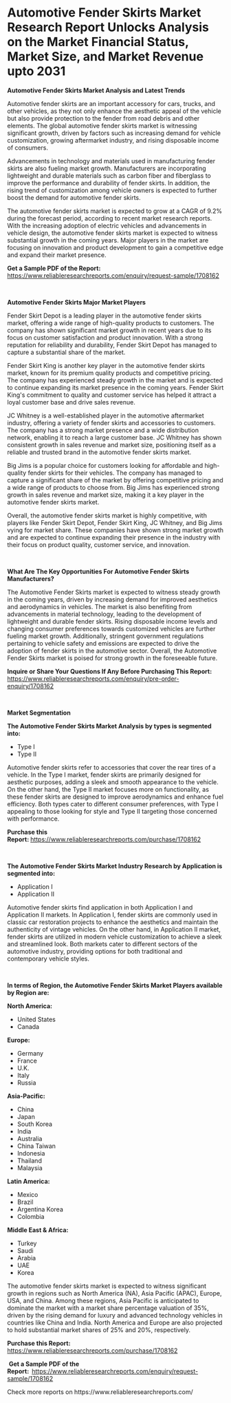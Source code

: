 <p><h1>Automotive Fender Skirts Market Research Report Unlocks Analysis on the Market Financial Status, Market Size, and Market Revenue upto 2031</h1></p><p><strong>Automotive Fender Skirts Market Analysis and Latest Trends</strong></p>
<p><p>Automotive fender skirts are an important accessory for cars, trucks, and other vehicles, as they not only enhance the aesthetic appeal of the vehicle but also provide protection to the fender from road debris and other elements. The global automotive fender skirts market is witnessing significant growth, driven by factors such as increasing demand for vehicle customization, growing aftermarket industry, and rising disposable income of consumers.</p><p>Advancements in technology and materials used in manufacturing fender skirts are also fueling market growth. Manufacturers are incorporating lightweight and durable materials such as carbon fiber and fiberglass to improve the performance and durability of fender skirts. In addition, the rising trend of customization among vehicle owners is expected to further boost the demand for automotive fender skirts.</p><p>The automotive fender skirts market is expected to grow at a CAGR of 9.2% during the forecast period, according to recent market research reports. With the increasing adoption of electric vehicles and advancements in vehicle design, the automotive fender skirts market is expected to witness substantial growth in the coming years. Major players in the market are focusing on innovation and product development to gain a competitive edge and expand their market presence.</p></p>
<p><strong>Get a Sample PDF of the Report:&nbsp;</strong> <a href="https://www.reliableresearchreports.com/enquiry/request-sample/1708162">https://www.reliableresearchreports.com/enquiry/request-sample/1708162</a></p>
<p>&nbsp;</p>
<p><strong>Automotive Fender Skirts Major Market Players</strong></p>
<p><p>Fender Skirt Depot is a leading player in the automotive fender skirts market, offering a wide range of high-quality products to customers. The company has shown significant market growth in recent years due to its focus on customer satisfaction and product innovation. With a strong reputation for reliability and durability, Fender Skirt Depot has managed to capture a substantial share of the market.</p><p>Fender Skirt King is another key player in the automotive fender skirts market, known for its premium quality products and competitive pricing. The company has experienced steady growth in the market and is expected to continue expanding its market presence in the coming years. Fender Skirt King's commitment to quality and customer service has helped it attract a loyal customer base and drive sales revenue.</p><p>JC Whitney is a well-established player in the automotive aftermarket industry, offering a variety of fender skirts and accessories to customers. The company has a strong market presence and a wide distribution network, enabling it to reach a large customer base. JC Whitney has shown consistent growth in sales revenue and market size, positioning itself as a reliable and trusted brand in the automotive fender skirts market.</p><p>Big Jims is a popular choice for customers looking for affordable and high-quality fender skirts for their vehicles. The company has managed to capture a significant share of the market by offering competitive pricing and a wide range of products to choose from. Big Jims has experienced strong growth in sales revenue and market size, making it a key player in the automotive fender skirts market.</p><p>Overall, the automotive fender skirts market is highly competitive, with players like Fender Skirt Depot, Fender Skirt King, JC Whitney, and Big Jims vying for market share. These companies have shown strong market growth and are expected to continue expanding their presence in the industry with their focus on product quality, customer service, and innovation.</p></p>
<p>&nbsp;</p>
<p><strong>What Are The Key Opportunities For Automotive Fender Skirts Manufacturers?</strong></p>
<p><p>The Automotive Fender Skirts market is expected to witness steady growth in the coming years, driven by increasing demand for improved aesthetics and aerodynamics in vehicles. The market is also benefiting from advancements in material technology, leading to the development of lightweight and durable fender skirts. Rising disposable income levels and changing consumer preferences towards customized vehicles are further fueling market growth. Additionally, stringent government regulations pertaining to vehicle safety and emissions are expected to drive the adoption of fender skirts in the automotive sector. Overall, the Automotive Fender Skirts market is poised for strong growth in the foreseeable future.</p></p>
<p><strong>Inquire or Share Your Questions If Any Before Purchasing This Report:</strong> <a href="https://www.reliableresearchreports.com/enquiry/pre-order-enquiry/1708162">https://www.reliableresearchreports.com/enquiry/pre-order-enquiry/1708162</a></p>
<p>&nbsp;</p>
<p><strong>Market Segmentation</strong></p>
<p><strong>The Automotive Fender Skirts Market Analysis by types is segmented into:</strong></p>
<p><ul><li>Type I</li><li>Type II</li></ul></p>
<p><p>Automotive fender skirts refer to accessories that cover the rear tires of a vehicle. In the Type I market, fender skirts are primarily designed for aesthetic purposes, adding a sleek and smooth appearance to the vehicle. On the other hand, the Type II market focuses more on functionality, as these fender skirts are designed to improve aerodynamics and enhance fuel efficiency. Both types cater to different consumer preferences, with Type I appealing to those looking for style and Type II targeting those concerned with performance.</p></p>
<p><strong>Purchase this Report:&nbsp;</strong><a href="https://www.reliableresearchreports.com/purchase/1708162">https://www.reliableresearchreports.com/purchase/1708162</a></p>
<p>&nbsp;</p>
<p><strong>The Automotive Fender Skirts Market Industry Research by Application is segmented into:</strong></p>
<p><ul><li>Application I</li><li>Application II</li></ul></p>
<p><p>Automotive fender skirts find application in both Application I and Application II markets. In Application I, fender skirts are commonly used in classic car restoration projects to enhance the aesthetics and maintain the authenticity of vintage vehicles. On the other hand, in Application II market, fender skirts are utilized in modern vehicle customization to achieve a sleek and streamlined look. Both markets cater to different sectors of the automotive industry, providing options for both traditional and contemporary vehicle styles.</p></p>
<p>&nbsp;</p>
<p><strong>In terms of Region, the Automotive Fender Skirts Market Players available by Region are:</strong></p>
<p>
    <p> <strong> North America: </strong>
        <ul>
            <li>United States</li>
            <li>Canada</li>
        </ul>
        </p> 
    <p> <strong> Europe: </strong>
        <ul>
            <li>Germany</li>
            <li>France</li>
            <li>U.K.</li>
            <li>Italy</li>
            <li>Russia</li>
        </ul>
        </p> 
    <p> <strong> Asia-Pacific: </strong>
        <ul>
            <li>China</li>
            <li>Japan</li>
            <li>South Korea</li>
            <li>India</li>
            <li>Australia</li>
            <li>China Taiwan</li>
            <li>Indonesia</li>
            <li>Thailand</li>
            <li>Malaysia</li>
        </ul>
        </p> 
    <p> <strong> Latin America: </strong>
        <ul>
            <li>Mexico</li>
            <li>Brazil</li>
            <li>Argentina Korea</li>
            <li>Colombia</li>
        </ul>
        </p> 
    <p> <strong> Middle East & Africa: </strong>
        <ul>
            <li>Turkey</li>
            <li>Saudi</li>
            <li>Arabia</li>
            <li>UAE</li>
            <li>Korea</li>
        </ul>
    </p>
    </p>
<p><p>The automotive fender skirts market is expected to witness significant growth in regions such as North America (NA), Asia Pacific (APAC), Europe, USA, and China. Among these regions, Asia Pacific is anticipated to dominate the market with a market share percentage valuation of 35%, driven by the rising demand for luxury and advanced technology vehicles in countries like China and India. North America and Europe are also projected to hold substantial market shares of 25% and 20%, respectively.</p></p>
<p><strong>Purchase this Report: </strong><a href="https://www.reliableresearchreports.com/purchase/1708162">https://www.reliableresearchreports.com/purchase/1708162</a></p>
<p>&nbsp;<strong>Get a Sample PDF of the Report:&nbsp;&nbsp;</strong><a href="https://www.reliableresearchreports.com/enquiry/request-sample/1708162">https://www.reliableresearchreports.com/enquiry/request-sample/1708162</a></p>
<p><strong></strong></p>
<p>Check more reports on https://www.reliableresearchreports.com/</p>